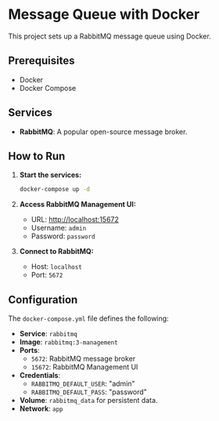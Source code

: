 # Message Queue with Docker

This project sets up a RabbitMQ message queue using Docker.

## Prerequisites

- Docker
- Docker Compose

## Services

- **RabbitMQ**: A popular open-source message broker.

## How to Run

1.  **Start the services:**

    ```bash
    docker-compose up -d
    ```

2.  **Access RabbitMQ Management UI:**

    -   URL: [http://localhost:15672](http://localhost:15672)
    -   Username: `admin`
    -   Password: `password`

3.  **Connect to RabbitMQ:**

    -   Host: `localhost`
    -   Port: `5672`

## Configuration

The `docker-compose.yml` file defines the following:

-   **Service**: `rabbitmq`
-   **Image**: `rabbitmq:3-management`
-   **Ports**:
    -   `5672`: RabbitMQ message broker
    -   `15672`: RabbitMQ Management UI
-   **Credentials**:
    -   `RABBITMQ_DEFAULT_USER`: "admin"
    -   `RABBITMQ_DEFAULT_PASS`: "password"
-   **Volume**: `rabbitmq_data` for persistent data.
-   **Network**: `app`
